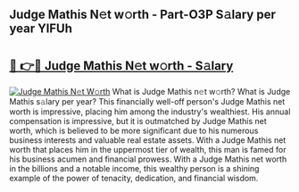 ## Judge Mathis N𝚎t w𝚘rth - Part-O3P S𝚊lary per year YlFUh

# <h2><a href="http://gc1hpud.nevu.top/?p=Judge+Mathis">🔗 👉🔴 Judge Mathis N𝚎t w𝚘rth - S𝚊lary</a></h2>

[![Judge Mathis N𝚎t W𝚘rth](https://i.imgur.com/Oavwk0R.jpeg)](http://gc1hpud.nevu.top/?p=Judge+Mathis)
What is Judge Mathis n𝚎t w𝚘rth? What is Judge Mathis s𝚊lary per year?
This financially well-off person's Judge Mathis net worth is impressive, placing him among the industry's wealthiest. His annual compensation is impressive, but it is outmatched by Judge Mathis net worth, which is believed to be more significant due to his numerous business interests and valuable real estate assets. With a Judge Mathis net worth that places him in the uppermost tier of wealth, this man is famed for his business acumen and financial prowess. With a Judge Mathis net worth in the billions and a notable income, this wealthy person is a shining example of the power of tenacity, dedication, and financial wisdom.
